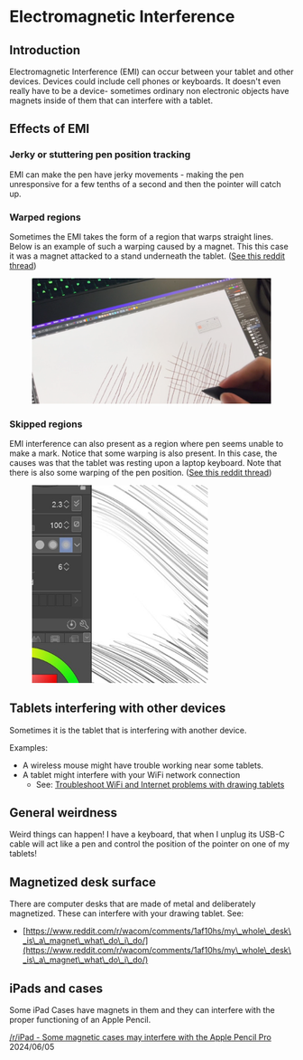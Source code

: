 # Electromagnetic Interference

## Introduction

Electromagnetic Interference (EMI) can occur between your tablet and other devices. Devices could include cell phones or keyboards. It doesn't even really have to be a device- sometimes ordinary non electronic objects have magnets inside of them that can interfere with a tablet.

## Effects of EMI

### **Jerky or stuttering pen position tracking**

EMI can make the pen have jerky movements - making the pen unresponsive for a few tenths of a second and then the pointer will catch up.

### **Warped regions**

Sometimes the EMI takes the form of a region that warps straight lines. Below is an example of such a warping caused by a magnet. This this case it was a magnet attacked to a stand underneath the tablet. ([See this reddit thread](https://www.reddit.com/r/huion/comments/13yef7f/kamvas\_13\_digitizer\_problem/))

<div align="left">

<figure><img src="../../.gitbook/assets/EMI_warping_1.png" alt="" width="563"><figcaption></figcaption></figure>

</div>

### **Skipped regions**

EMI interference can also present as a region where pen seems unable to make a mark. Notice that some warping is also present. In this case, the causes was that the tablet was resting upon a laptop keyboard. Note that there is also some warping of the pen position. ([See this reddit thread](https://www.reddit.com/r/XPpen/comments/14joyq5/pen\_skips\_across\_the\_screen\_in\_certain\_spots\_help/))

<div align="left">

<figure><img src="../../.gitbook/assets/p7asi002ne8b1.jpg" alt="" width="312"><figcaption></figcaption></figure>

</div>

## Tablets interfering with other devices

Sometimes it is the tablet that is interfering with another device.

Examples:

* A wireless mouse might have trouble working near some tablets.
* A tablet might interfere with your WiFi network connection
  * See: [Troubleshoot WiFi and Internet problems with drawing tablets](../../troubleshooting/troubleshoot-wifi-and-internet-problems-with-drawing-tablets.md)&#x20;

## General weirdness

Weird things can happen! I have a keyboard, that when I unplug its USB-C cable will act like a pen and control the position of the pointer on one of my tablets!



## Magnetized desk surface

There are computer desks that are made of metal and deliberately magnetized. These can interfere with your drawing tablet. See:

* [https://www.reddit.com/r/wacom/comments/1af10hs/my\_whole\_desk\_is\_a\_magnet\_what\_do\_i\_do/](https://www.reddit.com/r/wacom/comments/1af10hs/my\_whole\_desk\_is\_a\_magnet\_what\_do\_i\_do/) &#x20;

## iPads and cases

Some iPad Cases have magnets in them and they can interfere with the proper functioning of an Apple Pencil.&#x20;

[/r/iPad - Some magnetic cases may interfere with the Apple Pencil Pro](https://www.reddit.com/r/ipad/comments/1d93ew0/some\_magnetic\_cases\_may\_interfere\_with\_the\_apple/) 2024/06/05
